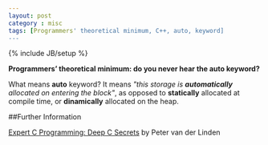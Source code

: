 ```yaml
---
layout: post
category : misc
tags: [Programmers' theoretical minimum, C++, auto, keyword]
---
```

{% include JB/setup %}

**Programmers’ theoretical minimum: do you never hear the auto keyword?**

<!--more-->

What means **auto** keyword? It means *"this storage is **automatically** allocated on entering the block"*, as opposed to **statically** allocated at compile time, or **dinamically** allocated on the heap.
 
##Further Information

[Expert C Programming: Deep C Secrets](http://www.amazon.co.uk/gp/search?index=books&linkCode=qs&keywords=9780131774292) by Peter van der Linden


